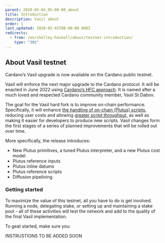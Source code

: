 ```yaml
---
parent: 2020-05-04_05-00-00_about
title: Introduction
description: Vasil about
order: 1
last_updated: 2020-05-01T08:00:00.000Z
redirects:
  - from: /en/shelley-haskell/about/testnet-introduction/
    type: "301"
---
```

## About Vasil testnet

Cardano’s Vasil upgrade is now available on the Cardano public testnet.

Vasil will enforce the next major upgrade to the Cardano protocol. It will be enacted in June 2022 using [Cardano’s HFC approach](https://docs.cardano.org/core-concepts/about-hard-forks). It is named after a much loved and respected Cardano community member, Vasil St Dabov.

The goal for the Vasil hard fork is to improve on-chain performance. Specifically, it will enhance [the handling of on-chain (Plutus) scripts](https://iohk.io/en/blog/posts/2022/04/13/boosting-cardano-s-throughput-with-script-referencing/), reducing user costs and allowing [greater script throughput,](https://iohk.io/en/blog/posts/2022/03/21/increasing-the-transaction-throughput-of-cardano/) as well as making it easier for developers to produce new scripts. Vasil changes form the first stages of a series of planned improvements that will be rolled out over time.

More specifically, the release introduces:

-   New Plutus primitives, a tuned Plutus interpreter, and a new Plutus cost model
-   Plutus reference inputs
-   Plutus inline datums
-   Plutus reference scripts
-   Diffusion pipelining

### Getting started

To maximize the value of this testnet, all you have to do is get involved. Running a node, delegating stake, or setting up and maintaining a stake pool - all of these activities will test the network and add to the quality of the final Vasil implementation. 

To geat started, make sure you:

INSTRUSTIONS TO BE ADDED SOON


